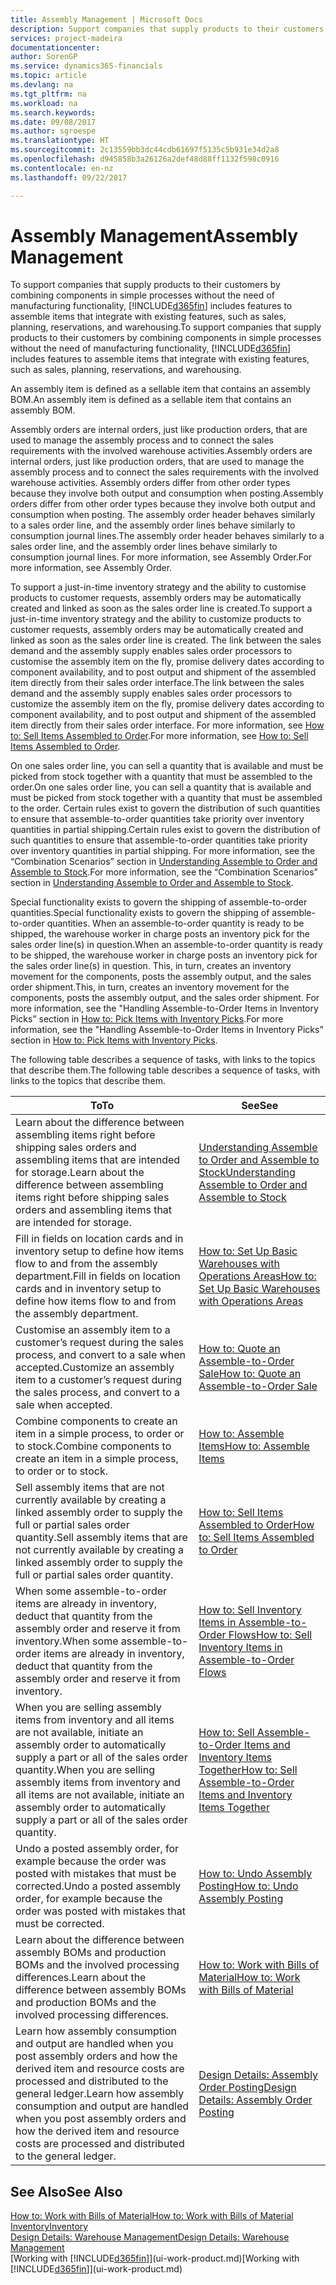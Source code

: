 ```yaml
---
title: Assembly Management | Microsoft Docs
description: Support companies that supply products to their customers by combining components in simple processes without the need of manufacturing functionality but with features to assemble items that integrate with existing features, such as sales, planning, reservations, and warehousing.
services: project-madeira
documentationcenter: 
author: SorenGP
ms.service: dynamics365-financials
ms.topic: article
ms.devlang: na
ms.tgt_pltfrm: na
ms.workload: na
ms.search.keywords: 
ms.date: 09/08/2017
ms.author: sgroespe
ms.translationtype: HT
ms.sourcegitcommit: 2c13559bb3dc44cdb61697f5135c5b931e34d2a8
ms.openlocfilehash: d945858b3a26126a2def48d88ff1132f598c0916
ms.contentlocale: en-nz
ms.lasthandoff: 09/22/2017

---
```

# <a name="assembly-management"></a><span data-ttu-id="a1c36-103">Assembly Management</span><span class="sxs-lookup"><span data-stu-id="a1c36-103">Assembly Management</span></span>
<span data-ttu-id="a1c36-104">To support companies that supply products to their customers by combining components in simple processes without the need of manufacturing functionality, [!INCLUDE[d365fin](includes/d365fin_md.md)] includes features to assemble items that integrate with existing features, such as sales, planning, reservations, and warehousing.</span><span class="sxs-lookup"><span data-stu-id="a1c36-104">To support companies that supply products to their customers by combining components in simple processes without the need of manufacturing functionality, [!INCLUDE[d365fin](includes/d365fin_md.md)] includes features to assemble items that integrate with existing features, such as sales, planning, reservations, and warehousing.</span></span>  

 <span data-ttu-id="a1c36-105">An assembly item is defined as a sellable item that contains an assembly BOM.</span><span class="sxs-lookup"><span data-stu-id="a1c36-105">An assembly item is defined as a sellable item that contains an assembly BOM.</span></span>

 <span data-ttu-id="a1c36-106">Assembly orders are internal orders, just like production orders, that are used to manage the assembly process and to connect the sales requirements with the involved warehouse activities.</span><span class="sxs-lookup"><span data-stu-id="a1c36-106">Assembly orders are internal orders, just like production orders, that are used to manage the assembly process and to connect the sales requirements with the involved warehouse activities.</span></span> <span data-ttu-id="a1c36-107">Assembly orders differ from other order types because they involve both output and consumption when posting.</span><span class="sxs-lookup"><span data-stu-id="a1c36-107">Assembly orders differ from other order types because they involve both output and consumption when posting.</span></span> <span data-ttu-id="a1c36-108">The assembly order header behaves similarly to a sales order line, and the assembly order lines behave similarly to consumption journal lines.</span><span class="sxs-lookup"><span data-stu-id="a1c36-108">The assembly order header behaves similarly to a sales order line, and the assembly order lines behave similarly to consumption journal lines.</span></span> <span data-ttu-id="a1c36-109">For more information, see Assembly Order.</span><span class="sxs-lookup"><span data-stu-id="a1c36-109">For more information, see Assembly Order.</span></span>  

 <span data-ttu-id="a1c36-110">To support a just-in-time inventory strategy and the ability to customise products to customer requests, assembly orders may be automatically created and linked as soon as the sales order line is created.</span><span class="sxs-lookup"><span data-stu-id="a1c36-110">To support a just-in-time inventory strategy and the ability to customize products to customer requests, assembly orders may be automatically created and linked as soon as the sales order line is created.</span></span> <span data-ttu-id="a1c36-111">The link between the sales demand and the assembly supply enables sales order processors to customise the assembly item on the fly, promise delivery dates according to component availability, and to post output and shipment of the assembled item directly from their sales order interface.</span><span class="sxs-lookup"><span data-stu-id="a1c36-111">The link between the sales demand and the assembly supply enables sales order processors to customize the assembly item on the fly, promise delivery dates according to component availability, and to post output and shipment of the assembled item directly from their sales order interface.</span></span> <span data-ttu-id="a1c36-112">For more information, see [How to: Sell Items Assembled to Order](assembly-how-to-sell-items-assembled-to-order.md).</span><span class="sxs-lookup"><span data-stu-id="a1c36-112">For more information, see [How to: Sell Items Assembled to Order](assembly-how-to-sell-items-assembled-to-order.md).</span></span>  

 <span data-ttu-id="a1c36-113">On one sales order line, you can sell a quantity that is available and must be picked from stock together with a quantity that must be assembled to the order.</span><span class="sxs-lookup"><span data-stu-id="a1c36-113">On one sales order line, you can sell a quantity that is available and must be picked from stock together with a quantity that must be assembled to the order.</span></span> <span data-ttu-id="a1c36-114">Certain rules exist to govern the distribution of such quantities to ensure that assemble-to-order quantities take priority over inventory quantities in partial shipping.</span><span class="sxs-lookup"><span data-stu-id="a1c36-114">Certain rules exist to govern the distribution of such quantities to ensure that assemble-to-order quantities take priority over inventory quantities in partial shipping.</span></span> <span data-ttu-id="a1c36-115">For more information, see the “Combination Scenarios” section in [Understanding Assemble to Order and Assemble to Stock](assembly-assemble-to-order-or-assemble-to-stock.md).</span><span class="sxs-lookup"><span data-stu-id="a1c36-115">For more information, see the “Combination Scenarios” section in [Understanding Assemble to Order and Assemble to Stock](assembly-assemble-to-order-or-assemble-to-stock.md).</span></span>  

 <span data-ttu-id="a1c36-116">Special functionality exists to govern the shipping of assemble-to-order quantities.</span><span class="sxs-lookup"><span data-stu-id="a1c36-116">Special functionality exists to govern the shipping of assemble-to-order quantities.</span></span> <span data-ttu-id="a1c36-117">When an assemble-to-order quantity is ready to be shipped, the warehouse worker in charge posts an inventory pick for the sales order line(s) in question.</span><span class="sxs-lookup"><span data-stu-id="a1c36-117">When an assemble-to-order quantity is ready to be shipped, the warehouse worker in charge posts an inventory pick for the sales order line(s) in question.</span></span> <span data-ttu-id="a1c36-118">This, in turn, creates an inventory movement for the components, posts the assembly output, and the sales order shipment.</span><span class="sxs-lookup"><span data-stu-id="a1c36-118">This, in turn, creates an inventory movement for the components, posts the assembly output, and the sales order shipment.</span></span> <span data-ttu-id="a1c36-119">For more information, see the "Handling Assemble-to-Order Items in Inventory Picks” section in [How to: Pick Items with Inventory Picks](warehouse-how-to-pick-items-with-inventory-picks.md).</span><span class="sxs-lookup"><span data-stu-id="a1c36-119">For more information, see the "Handling Assemble-to-Order Items in Inventory Picks” section in [How to: Pick Items with Inventory Picks](warehouse-how-to-pick-items-with-inventory-picks.md).</span></span>

<span data-ttu-id="a1c36-120">The following table describes a sequence of tasks, with links to the topics that describe them.</span><span class="sxs-lookup"><span data-stu-id="a1c36-120">The following table describes a sequence of tasks, with links to the topics that describe them.</span></span>   

|<span data-ttu-id="a1c36-121">**To**</span><span class="sxs-lookup"><span data-stu-id="a1c36-121">**To**</span></span>|<span data-ttu-id="a1c36-122">**See**</span><span class="sxs-lookup"><span data-stu-id="a1c36-122">**See**</span></span>|  
|------------|-------------|  
|<span data-ttu-id="a1c36-123">Learn about the difference between assembling items right before shipping sales orders and assembling items that are intended for storage.</span><span class="sxs-lookup"><span data-stu-id="a1c36-123">Learn about the difference between assembling items right before shipping sales orders and assembling items that are intended for storage.</span></span>|[<span data-ttu-id="a1c36-124">Understanding Assemble to Order and Assemble to Stock</span><span class="sxs-lookup"><span data-stu-id="a1c36-124">Understanding Assemble to Order and Assemble to Stock</span></span>](assembly-assemble-to-order-or-assemble-to-stock.md)|
|<span data-ttu-id="a1c36-125">Fill in fields on location cards and in inventory setup to define how items flow to and from the assembly department.</span><span class="sxs-lookup"><span data-stu-id="a1c36-125">Fill in fields on location cards and in inventory setup to define how items flow to and from the assembly department.</span></span>|[<span data-ttu-id="a1c36-126">How to: Set Up Basic Warehouses with Operations Areas</span><span class="sxs-lookup"><span data-stu-id="a1c36-126">How to: Set Up Basic Warehouses with Operations Areas</span></span>](warehouse-how-to-set-up-basic-warehouses-with-operations-areas.md)|
|<span data-ttu-id="a1c36-127">Customise an assembly item to a customer’s request during the sales process, and convert to a sale when accepted.</span><span class="sxs-lookup"><span data-stu-id="a1c36-127">Customize an assembly item to a customer’s request during the sales process, and convert to a sale when accepted.</span></span>|[<span data-ttu-id="a1c36-128">How to: Quote an Assemble-to-Order Sale</span><span class="sxs-lookup"><span data-stu-id="a1c36-128">How to: Quote an Assemble-to-Order Sale</span></span>](assembly-how-to-quote-an-assemble-to-order-sale.md)|
|<span data-ttu-id="a1c36-129">Combine components to create an item in a simple process, to order or to stock.</span><span class="sxs-lookup"><span data-stu-id="a1c36-129">Combine components to create an item in a simple process, to order or to stock.</span></span>|[<span data-ttu-id="a1c36-130">How to: Assemble Items</span><span class="sxs-lookup"><span data-stu-id="a1c36-130">How to: Assemble Items</span></span>](assembly-how-to-assemble-items.md)|  
|<span data-ttu-id="a1c36-131">Sell assembly items that are not currently available by creating a linked assembly order to supply the full or partial sales order quantity.</span><span class="sxs-lookup"><span data-stu-id="a1c36-131">Sell assembly items that are not currently available by creating a linked assembly order to supply the full or partial sales order quantity.</span></span>|[<span data-ttu-id="a1c36-132">How to: Sell Items Assembled to Order</span><span class="sxs-lookup"><span data-stu-id="a1c36-132">How to: Sell Items Assembled to Order</span></span>](assembly-how-to-sell-items-assembled-to-order.md)|
|<span data-ttu-id="a1c36-133">When some assemble-to-order items are already in inventory, deduct that quantity from the assembly order and reserve it from inventory.</span><span class="sxs-lookup"><span data-stu-id="a1c36-133">When some assemble-to-order items are already in inventory, deduct that quantity from the assembly order and reserve it from inventory.</span></span>|[<span data-ttu-id="a1c36-134">How to: Sell Inventory Items in Assemble-to-Order Flows</span><span class="sxs-lookup"><span data-stu-id="a1c36-134">How to: Sell Inventory Items in Assemble-to-Order Flows</span></span>](assembly-how-to-sell-inventory-items-in-assemble-to-order-flows.md)|  
|<span data-ttu-id="a1c36-135">When you are selling assembly items from inventory and all items are not available, initiate an assembly order to automatically supply a part or all of the sales order quantity.</span><span class="sxs-lookup"><span data-stu-id="a1c36-135">When you are selling assembly items from inventory and all items are not available, initiate an assembly order to automatically supply a part or all of the sales order quantity.</span></span>|[<span data-ttu-id="a1c36-136">How to: Sell Assemble-to-Order Items and Inventory Items Together</span><span class="sxs-lookup"><span data-stu-id="a1c36-136">How to: Sell Assemble-to-Order Items and Inventory Items Together</span></span>](assembly-how-to-sell-assemble-to-order-items-and-inventory-items-together.md)|
|<span data-ttu-id="a1c36-137">Undo a posted assembly order, for example because the order was posted with mistakes that must be corrected.</span><span class="sxs-lookup"><span data-stu-id="a1c36-137">Undo a posted assembly order, for example because the order was posted with mistakes that must be corrected.</span></span>|[<span data-ttu-id="a1c36-138">How to: Undo Assembly Posting</span><span class="sxs-lookup"><span data-stu-id="a1c36-138">How to: Undo Assembly Posting</span></span>](assembly-how-to-undo-assembly-posting.md)|
|<span data-ttu-id="a1c36-139">Learn about the difference between assembly BOMs and production BOMs and the involved processing differences.</span><span class="sxs-lookup"><span data-stu-id="a1c36-139">Learn about the difference between assembly BOMs and production BOMs and the involved processing differences.</span></span>|[<span data-ttu-id="a1c36-140">How to: Work with Bills of Material</span><span class="sxs-lookup"><span data-stu-id="a1c36-140">How to: Work with Bills of Material</span></span>](inventory-how-work-BOMs.md)|
|<span data-ttu-id="a1c36-141">Learn how assembly consumption and output are handled when you post assembly orders and how the derived item and resource costs are processed and distributed to the general ledger.</span><span class="sxs-lookup"><span data-stu-id="a1c36-141">Learn how assembly consumption and output are handled when you post assembly orders and how the derived item and resource costs are processed and distributed to the general ledger.</span></span>|[<span data-ttu-id="a1c36-142">Design Details: Assembly Order Posting</span><span class="sxs-lookup"><span data-stu-id="a1c36-142">Design Details: Assembly Order Posting</span></span>](design-details-assembly-order-posting.md)|  

## <a name="see-also"></a><span data-ttu-id="a1c36-143">See Also</span><span class="sxs-lookup"><span data-stu-id="a1c36-143">See Also</span></span>  
[<span data-ttu-id="a1c36-144">How to: Work with Bills of Material</span><span class="sxs-lookup"><span data-stu-id="a1c36-144">How to: Work with Bills of Material</span></span>](inventory-how-work-BOMs.md)  
[<span data-ttu-id="a1c36-145">Inventory</span><span class="sxs-lookup"><span data-stu-id="a1c36-145">Inventory</span></span>](inventory-manage-inventory.md)  
[<span data-ttu-id="a1c36-146">Design Details: Warehouse Management</span><span class="sxs-lookup"><span data-stu-id="a1c36-146">Design Details: Warehouse Management</span></span>](design-details-warehouse-management.md)  
<span data-ttu-id="a1c36-147">[Working with [!INCLUDE[d365fin](includes/d365fin_md.md)]](ui-work-product.md)</span><span class="sxs-lookup"><span data-stu-id="a1c36-147">[Working with [!INCLUDE[d365fin](includes/d365fin_md.md)]](ui-work-product.md)</span></span>

